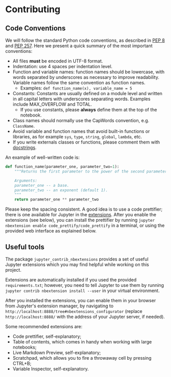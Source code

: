 # Contributing

## Code Conventions

We will follow the standard Python code conventions, as described in [PEP 8](https://www.python.org/dev/peps/pep-0008/) 
and [PEP 257](https://www.python.org/dev/peps/pep-0257/).
Here we present a quick summary of the most important conventions:

- All files **must** be encoded in UTF-8 format.
- Indentation: use 4 spaces per indentation level.
- Function and variable names: 
function names should be lowercase, with words separated by underscores as necessary to improve readability.
Variable names follow the same convention as function names.
  - Examples: ```def function_name(x), variable_name = 5```
- Constants: Constants are usually defined on a module level and written in all capital letters with 
underscores separating words. Examples include MAX_OVERFLOW and TOTAL.
  - If you use constants, please **always** define them at the top of the notebook.
- Class names should normally use the CapWords convention, e.g. `ClassName`.
- Avoid variable and function names that avoid built-in functions or libraries, as for example `sys`, `type`, `string`, 
`global`, `lambda`, etc.
- If you write externals classes or functions, please comment them with [docstrings](https://www.python.org/dev/peps/pep-0257/).

An example of well-written code is:
```python
def function_name(parameter_one, parameter_two=1):
    """Returns the first parameter to the power of the second parameter.

    Arguments:
    parameter_one -- a base.
    parameter_two -- an exponent (default 1).
    """
    return parameter_one ** parameter_two
```


Please keep the spacing consistent. A good idea is to use a code prettifier; 
there is one available for Jupyter in the [extensions](jupyter_contrib_nbextensions). 
After you enable the extensions (see below), you can install the prettifier by running
```jupyter nbextension enable code_prettify/code_prettify``` in a terminal, or using
the provided web interface as explained below.



## Useful tools

The package `jupyter_contrib_nbextensions` provides a set of useful Jupyter extensions
which you may find helpful while working on this project.

Extensions are automatically installed if you used the provided `requirements.txt`;
however, you need to tell Jupyter to use them by running 
`jupyter contrib nbextension install --user`
in your virtual environment.


After you installed the extensions, you can enable them in your browser from 
Jupyter's extension manager, by navigating to ```http://localhost:8888/tree#nbextensions_configurator```
(replace ```http://localhost:8888/``` with the address of your Jupyter server, if needed).

Some recommended extensions are:
- Code prettifier, self-explanatory;
- Table of contents, which comes in handy when working with large notebooks;
- Live Markdown Preview, self-explanatory;
- Scratchpad, which allows you to fire a throwaway cell by pressing CTRL+B;
- Variable Inspector, self-explanatory.

